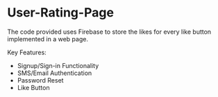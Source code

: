 # User-Rating-Page


The code provided uses Firebase to store the likes for every like button implemented in a web page. 

Key Features: 
- Signup/Sign-in Functionality
- SMS/Email Authentication
- Password Reset
- Like Button
  
